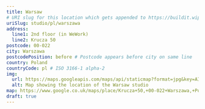 ```yaml
---
title: Warsaw
# URI slug for this location which gets appended to https://buildit.wiprodigital.com/thing/
uriSlug: studio/pl/warszawa
address:
  line1: 2nd floor (in WeWork)
  line2: Krucza 50
postcode: 00-022
city: Warszawa
postcodePosition: before # Postcode appears before city on same line
country: Poland
countryCode: pl # ISO 3166-1 alpha-2
img: 
  url: https://maps.googleapis.com/maps/api/staticmap?format=jpg&key=AIzaSyAa-P3u_B9zTs_DJ_dXRK5og7r3_n7vlT0&maptype=roadmap&scale=2&size=425x300&markers=52.231614,21.016589&zoom=15
  alt: Map showing the location of the Warsaw studio
map: https://www.google.co.uk/maps/place/Krucza+50,+00-022+Warszawa,+Poland/@52.231611,21.0160202,18.66z/data=!4m5!3m4!1s0x471eccf40f6d0cd1:0x6c455009318c5e95!8m2!3d52.2315259!4d21.016595
draft: true
---
```

